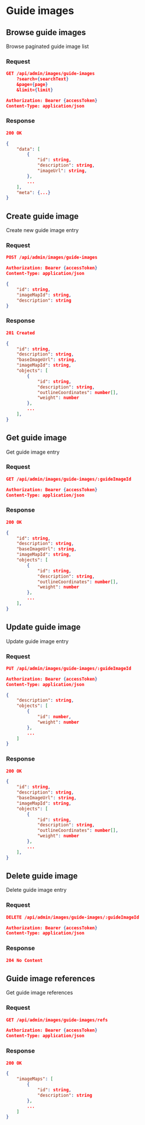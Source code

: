 # Guide images

## Browse guide images

Browse paginated guide image list

### Request

```json
GET /api/admin/images/guide-images
    ?search={searchText}
    &page={page}
    &limit={limit}

Authorization: Bearer {accessToken}
Content-Type: application/json
```

### Response

```json
200 OK

{
    "data": [
        {
            "id": string,
            "description": string,
            "imageUrl": string,
        },
        ...
    ],
    "meta": {...}
}
```

## Create guide image

Create new guide image entry

### Request

```json
POST /api/admin/images/guide-images

Authorization: Bearer {accessToken}
Content-Type: application/json

{
    "id": string,
    "imageMapId": string,
    "description": string
}
```

### Response

```json
201 Created

{
    "id": string,
    "description": string,
    "baseImageUrl": string,
    "imageMapId": string,
    "objects": [
        {
            "id": string,
            "description": string,
            "outlineCoordinates": number[],
            "weight": number
        },
        ...
    ],
}
```

## Get guide image

Get guide image entry

### Request

```json
GET /api/admin/images/guide-images/:guideImageId

Authorization: Bearer {accessToken}
Content-Type: application/json
```

### Response

```json
200 OK

{
    "id": string,
    "description": string,
    "baseImageUrl": string,
    "imageMapId": string,
    "objects": [
        {
            "id": string,
            "description": string,
            "outlineCoordinates": number[],
            "weight": number
        },
        ...
    ],
}
```

## Update guide image

Update guide image entry

### Request

```json
PUT /api/admin/images/guide-images/:guideImageId

Authorization: Bearer {accessToken}
Content-Type: application/json

{
    "description": string,
    "objects": [
        {
            "id": number,
            "weight": number
        },
        ...
    ]
}
```

### Response

```json
200 OK

{
    "id": string,
    "description": string,
    "baseImageUrl": string,
    "imageMapId": string,
    "objects": [
        {
            "id": string,
            "description": string,
            "outlineCoordinates": number[],
            "weight": number
        },
        ...
    ],
}
```

## Delete guide image

Delete guide image entry

### Request

```json
DELETE /api/admin/images/guide-images/:guideImageId

Authorization: Bearer {accessToken}
Content-Type: application/json
```

### Response

```json
204 No Content
```

## Guide image references

Get guide image references

### Request

```json
GET /api/admin/images/guide-images/refs

Authorization: Bearer {accessToken}
Content-Type: application/json
```

### Response

```json
200 OK

{
    "imageMaps": [
        {
            "id": string,
            "description": string
        },
        ...
    ]
}
```
